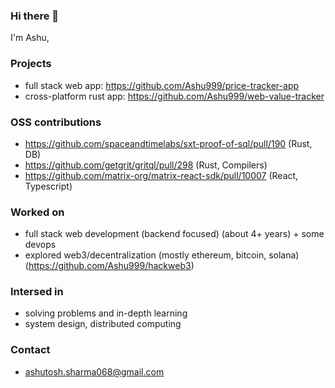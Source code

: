### Hi there 👋

I'm Ashu,

### Projects 
- full stack web app: https://github.com/Ashu999/price-tracker-app
- cross-platform rust app: https://github.com/Ashu999/web-value-tracker

### OSS contributions
- https://github.com/spaceandtimelabs/sxt-proof-of-sql/pull/190 (Rust, DB)
- https://github.com/getgrit/gritql/pull/298 (Rust, Compilers)
- https://github.com/matrix-org/matrix-react-sdk/pull/10007 (React, Typescript)

### Worked on
- full stack web development (backend focused) (about 4+ years) + some devops
- explored web3/decentralization (mostly ethereum, bitcoin, solana)  (https://github.com/Ashu999/hackweb3)

### Intersed in
- solving problems and in-depth learning
- system design, distributed computing

### Contact
- ashutosh.sharma068@gmail.com
